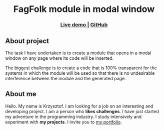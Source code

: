 <div align="center">
    <h1>FagFolk module in modal window</h1>
    <h3>
        <a href="https://chriskodehub.github.io/fagfolk-modal-window-mvc">
            Live demo
        </a>
        <span> | </span>
        <a href="https://github.com/chriskodehub/fagfolk-modal-window-mvc">
            GitHub
        </a>
    </h3>
</div>

## About project

The task I have undertaken is to create a module that opens in a modal window on any page where its code will be inserted.

The biggest challenge is to create a code that is 100% transparent for the systems in which the module will be used so that there is no undesirable interference between the module and the generated page.

## About me

Hello. My name is Krzysztof. I am looking for a job on an interesting and developing project. I am a person who **likes challenges**. I have just started my adventure in the programming industry. I study intensively and experiment with **my projects**. I invite you to [my portfolio](https://chriskodehub.github.io/portfolio/). 


